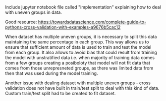 Include jupyter notebook file called "implementation" explaining how to deal with uneven groups in data.

Good resource:
https://towardsdatascience.com/complete-guide-to-pythons-cross-validation-with-examples-a9676b5cac12

When dataset has multiple uneven groups, it is necessary to split this data maintaining the same percentage in each group. This way allows us to ensure that sufficient amount of data is used to train and test the model from each group. It also allows to avoid bias that could result from training the model with unstratified data i.e. when majority of training data comes from a few groups creating a posiboloty that model will not fit data that comes from those unrepresneted groups, as there was limited data from then that was used during the model training. 

Another issue with dealing dataset with multiple uneven groups - cross validation does not have built in train/test split to deal with this kind of data. Custom train/test split had to be created to fit dataset.
